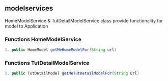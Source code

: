 ## modelservices
HomeModelService & TutDetailModelService class provide functionality for model to Application

### Functions HomeModelService 

```java
1. public HomeModel getMeHomeModelFor(String url)

```

### Functions TutDetailModelService 

```java
1. public TutDetailModel getMeTutDetailModelFor(String url)

```